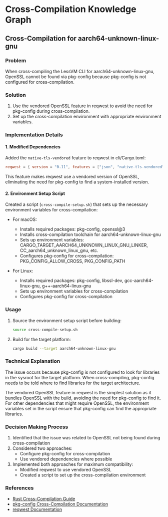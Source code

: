 # Cross-Compilation Knowledge Graph

## Cross-Compilation for aarch64-unknown-linux-gnu

### Problem
When cross-compiling the LessVM CLI for aarch64-unknown-linux-gnu, OpenSSL cannot be found via pkg-config because pkg-config is not configured for cross-compilation.

### Solution
1. Use the vendored OpenSSL feature in reqwest to avoid the need for pkg-config during cross-compilation.
2. Set up the cross-compilation environment with appropriate environment variables.

### Implementation Details

#### 1. Modified Dependencies
Added the `native-tls-vendored` feature to reqwest in cli/Cargo.toml:
```toml
reqwest = { version = "0.11", features = ["json", "native-tls-vendored"] }
```

This feature makes reqwest use a vendored version of OpenSSL, eliminating the need for pkg-config to find a system-installed version.

#### 2. Environment Setup Script
Created a script (`cross-compile-setup.sh`) that sets up the necessary environment variables for cross-compilation:

- For macOS:
  - Installs required packages: pkg-config, openssl@3
  - Installs cross-compilation toolchain for aarch64-unknown-linux-gnu
  - Sets up environment variables: CARGO_TARGET_AARCH64_UNKNOWN_LINUX_GNU_LINKER, CC_aarch64_unknown_linux_gnu, etc.
  - Configures pkg-config for cross-compilation: PKG_CONFIG_ALLOW_CROSS, PKG_CONFIG_PATH

- For Linux:
  - Installs required packages: pkg-config, libssl-dev, gcc-aarch64-linux-gnu, g++-aarch64-linux-gnu
  - Sets up environment variables for cross-compilation
  - Configures pkg-config for cross-compilation

### Usage
1. Source the environment setup script before building:
   ```bash
   source cross-compile-setup.sh
   ```

2. Build for the target platform:
   ```bash
   cargo build --target aarch64-unknown-linux-gnu
   ```

### Technical Explanation
The issue occurs because pkg-config is not configured to look for libraries in the sysroot for the target platform. When cross-compiling, pkg-config needs to be told where to find libraries for the target architecture.

The vendored OpenSSL feature in reqwest is the simplest solution as it bundles OpenSSL with the build, avoiding the need for pkg-config to find it. For other dependencies that might require OpenSSL, the environment variables set in the script ensure that pkg-config can find the appropriate libraries.

### Decision Making Process
1. Identified that the issue was related to OpenSSL not being found during cross-compilation
2. Considered two approaches:
   - Configure pkg-config for cross-compilation
   - Use vendored dependencies where possible
3. Implemented both approaches for maximum compatibility:
   - Modified reqwest to use vendored OpenSSL
   - Created a script to set up the cross-compilation environment

### References
- [Rust Cross-Compilation Guide](https://rust-lang.github.io/rustup/cross-compilation.html)
- [pkg-config Cross-Compilation Documentation](https://pkg-config.freedesktop.org/pkg-config-guide.html)
- [reqwest Documentation](https://docs.rs/reqwest/latest/reqwest/)
